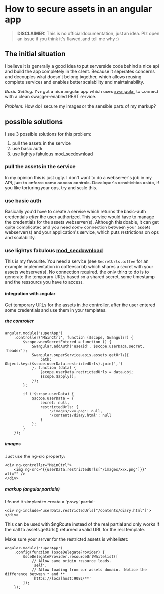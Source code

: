 How to secure assets in an angular app
==========================================

> **DISCLAIMER:** This is no official documentation, just an idea. Plz open an issue if you think it's flawed, and tell me why :)

## The initial situation

I believe it is generally a good idea to put serverside code behind a nice api and build the app completely in the client. Because it seperates concerns and decouples what doesn't belong together, which allows reusing complete services and enables better scalability and maintainability.

*Basic Setting:* I've got a nice angular app which uses [swangular](https://github.com/manuelschneider/swangular) to connect with a clean swagger-enabled REST service.

*Problem:* How do I secure my images or the sensible parts of my markup?

## possible solutions

I see 3 possible solutions for this problem:

  1. pull the assets in the service
  2. use basic auth
  3. use lightys fabulous [mod_secdownload](http://redmine.lighttpd.net/projects/1/wiki/Docs_ModSecDownload)

### pull the assets in the service

In my opinion this is just ugly. I don't want to do a webserver's job in my API, just to enforce some access controls. Developer's sensitivities aside, if you like torturing your ops, try and scale this.

### use basic auth

Basically you'd have to create a service which returns the basic-auth credentials *after* the user authorized. This service would have to manage the credentials for the assets webserver(s). Although this doable, it can get quite complicated and you need *some* connection between your assets webserver(s) and your application's service, which puts restrictions on ops and scalability.

### use lightys fabulous [mod_secdownload](http://redmine.lighttpd.net/projects/1/wiki/Docs_ModSecDownload)

This is my favourite. You need a service (see `SecretUrls.coffee` for an example implementation in coffeescript) which shares a secret with your assets webserver(s). No connection required, the only thing to do is to generate the temporary URLs based on a shared secret, some timestamp and the ressource you have to access.

#### integration with angular

Get temporary URLs for the assets in the controller, after the user entered some credentials and use them
in your templates.

##### the controller

    angular.module('superApp')
        .controller('MainCtrl', function ($scope, Swangular) {
            $scope.whenSecretEntered = function () {
                Swangular.addAuth('userid', $scope.userData.secret, 'header');
                Swangular.superService.apis.assets.getUrls({
                    path: Object.keys($scope.userData.restrictedUrls).join(',')
                }, function (data) {
                    $scope.userData.restrictedUrls = data.obj;
                    $scope.$apply();
                });
            };

            if (!$scope.userData) {
                $scope.userData = {
                    secret: null,
                    restrictedUrls: {
                        '/images/xxx.png': null,
                        '/contents/diary.html': null
                    }
                };
            }
        });

##### images

Just use the ng-src property:

    <div ng-controller="MainCtrl">
        <img ng-src='{{userData.restrictedUrls["/images/xxx.png"]}}' alt="" />
    </div>

##### markup (angular partials)

I found it simplest to create a 'proxy' partial:

    <div ng-include='userData.restrictedUrls["/contents/diary.html"]'></div>

This can be used with $ngRoute instead of the real partial and only works if the call to assets.getUrls() returned a valid URL for the real template.

Make sure your server for the restricted assets is whitelistet:

    angular.module('superApp')
        .config(function ($sceDelegateProvider) {
            $sceDelegateProvider.resourceUrlWhitelist([
                // Allow same origin resource loads.
                'self',
                // Allow loading from our assets domain.  Notice the difference between * and **.
                'https://localhost:9080/**'
            ]);
        });
